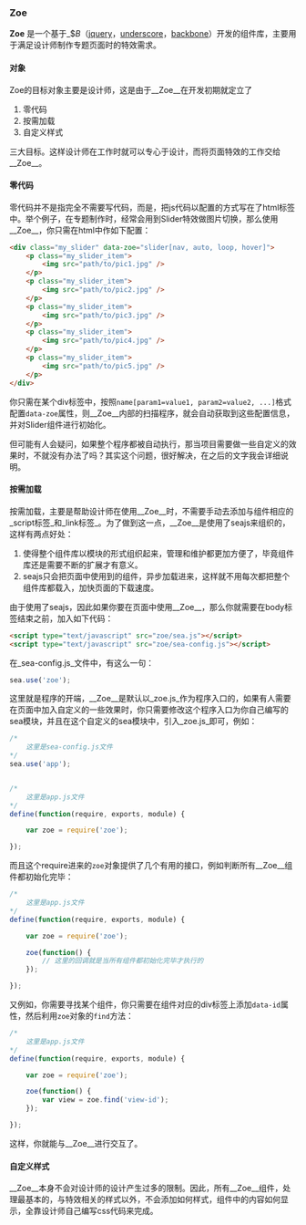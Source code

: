 ### Zoe

__Zoe__ 是一个基于_$_B_（[jquery][1]，[underscore][2]，[backbone][3]）开发的组件库，主要用于满足设计师制作专题页面时的特效需求。


#### 对象

Zoe的目标对象主要是设计师，这是由于__Zoe__在开发初期就定立了

1. 零代码
2. 按需加载
3. 自定义样式

三大目标。这样设计师在工作时就可以专心于设计，而将页面特效的工作交给__Zoe__。


#### 零代码

零代码并不是指完全不需要写代码，而是，把js代码以配置的方式写在了html标签中。举个例子，在专题制作时，经常会用到Slider特效做图片切换，那么使用__Zoe__，你只需在html中作如下配置：

```html
<div class="my_slider" data-zoe="slider[nav, auto, loop, hover]">
    <p class="my_slider_item">
        <img src="path/to/pic1.jpg" />
    </p>
    <p class="my_slider_item">
        <img src="path/to/pic2.jpg" />
    </p>
    <p class="my_slider_item">
        <img src="path/to/pic3.jpg" />
    </p>
    <p class="my_slider_item">
        <img src="path/to/pic4.jpg" />
    </p>
    <p class="my_slider_item">
        <img src="path/to/pic5.jpg" />
    </p>
</div>
```

你只需在某个div标签中，按照`name[param1=value1, param2=value2, ...]`格式配置`data-zoe`属性，则__Zoe__内部的扫描程序，就会自动获取到这些配置信息，并对Slider组件进行初始化。

但可能有人会疑问，如果整个程序都被自动执行，那当项目需要做一些自定义的效果时，不就没有办法了吗？其实这个问题，很好解决，在之后的文字我会详细说明。


#### 按需加载

按需加载，主要是帮助设计师在使用__Zoe__时，不需要手动去添加与组件相应的_script标签_和_link标签_。为了做到这一点，__Zoe__是使用了seajs来组织的，这样有两点好处：

1. 使得整个组件库以模块的形式组织起来，管理和维护都更加方便了，毕竟组件库还是需要不断的扩展才有意义。
2. seajs只会把页面中使用到的组件，异步加载进来，这样就不用每次都把整个组件库都载入，加快页面的下载速度。

由于使用了seajs，因此如果你要在页面中使用__Zoe__，那么你就需要在body标签结束之前，加入如下代码：

```html
<script type="text/javascript" src="zoe/sea.js"></script>
<script type="text/javascript" src="zoe/sea-config.js"></script>
```

在_sea-config.js_文件中，有这么一句：

```javascript
sea.use('zoe');
```

这里就是程序的开端，__Zoe__是默认以_zoe.js_作为程序入口的，如果有人需要在页面中加入自定义的一些效果时，你只需要修改这个程序入口为你自己编写的sea模块，并且在这个自定义的sea模块中，引入_zoe.js_即可，例如：
    
```javascript
/*
    这里是sea-config.js文件
*/
sea.use('app');


/* 
    这里是app.js文件
*/
define(function(require, exports, module) {

    var zoe = require('zoe');

});
```

而且这个require进来的`zoe`对象提供了几个有用的接口，例如判断所有__Zoe__组件都初始化完毕：

```javascript
/* 
    这里是app.js文件
*/
define(function(require, exports, module) {

    var zoe = require('zoe');

    zoe(function() {
        // 这里的回调就是当所有组件都初始化完毕才执行的
    });

});
```

又例如，你需要寻找某个组件，你只需要在组件对应的div标签上添加`data-id`属性，然后利用`zoe`对象的`find`方法：

```javascript
/* 
    这里是app.js文件
*/
define(function(require, exports, module) {

    var zoe = require('zoe');

    zoe(function() {
        var view = zoe.find('view-id');
    });

});
```

这样，你就能与__Zoe__进行交互了。


#### 自定义样式

__Zoe__本身不会对设计师的设计产生过多的限制。因此，所有__Zoe__组件，处理最基本的，与特效相关的样式以外，不会添加如何样式，组件中的内容如何显示，全靠设计师自己编写css代码来完成。


[1]: http://jquery.com/
[2]: http://underscorejs.org/
[3]: http://backbonejs.org/
